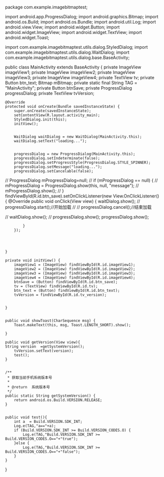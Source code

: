 package com.example.imagebitmaptest;

import android.app.ProgressDialog;
import android.graphics.Bitmap;
import android.os.Build;
import android.os.Bundle;
import android.util.Log;
import android.view.View;
import android.widget.Button;
import android.widget.ImageView;
import android.widget.TextView;
import android.widget.Toast;

import com.example.imagebitmaptest.utils.dialog.StyledDialog;
import com.example.imagebitmaptest.utils.dialog.WaitDialog;
import com.example.imagebitmaptest.utils.dialog.base.BaseActivity;

public class MainActivity extends BaseActivity {
    private ImageView imageView1;
    private ImageView imageView2;
    private ImageView imageView3;
    private ImageView imageView4;
    private TextView tv;
    private Button btn_text;
    Bitmap mBitmap;
    private static final String TAG = "MainActivity";
    private Button btnSave;
    private ProgressDialog progressDialog;
    private TextView tvVersion;

    @Override
    protected void onCreate(Bundle savedInstanceState) {
        super.onCreate(savedInstanceState);
        setContentView(R.layout.activity_main);
        StyledDialog.init(this);
        initView();


        WaitDialog waitDialog = new WaitDialog(MainActivity.this);
        waitDialog.setText("loading...");


        progressDialog = new ProgressDialog(MainActivity.this);
        progressDialog.setIndeterminate(false);
        progressDialog.setProgressStyle(ProgressDialog.STYLE_SPINNER);
        progressDialog.setMessage("loading...");
        progressDialog.setCancelable(false);

//        ProgressDialog mProgressDialog=null;
//        if (mProgressDialog == null) {
//            mProgressDialog = ProgressDialog.show(this, null, "message");
//            mProgressDialog.show();
//                    }
        findViewById(R.id.btn_save).setOnClickListener(new View.OnClickListener() {
            @Override
            public void onClick(View view) {
                waitDialog.show();
//                progressDialog.start();//开始加载
//                //     progressDialog.cancel();//结束加载

//                waitDialog.show();
//                progressDialog.show();
                progressDialog.show();


            }
        });




    }

    private void initView() {
        imageView1 = (ImageView) findViewById(R.id.imageView1);
        imageView2 = (ImageView) findViewById(R.id.imageView2);
        imageView3 = (ImageView) findViewById(R.id.imageView3);
        imageView4 = (ImageView) findViewById(R.id.imageView4);
        btnSave = (Button) findViewById(R.id.btn_save);
        tv = (TextView) findViewById(R.id.tv);
        btn_text = (Button) findViewById(R.id.btn_text);
        tvVersion = findViewById(R.id.tv_version);


    }


    public void showToast(CharSequence msg) {
        Toast.makeText(this, msg, Toast.LENGTH_SHORT).show();

    }

    public void getVersion(View view){
    String version  =getSystemVersion();
        tvVersion.setText(version);
        test();
    }


    /**
     * 获取当前手机系统版本号
     *
     * @return  系统版本号
     */
    public static String getSystemVersion() {
        return android.os.Build.VERSION.RELEASE;
    }


    public void test(){
        int a  = Build.VERSION.SDK_INT;
        Log.e(TAG,"a=="+a);
        if (Build.VERSION.SDK_INT >= Build.VERSION_CODES.O) {
            Log.e(TAG,"Build.VERSION.SDK_INT >= Build.VERSION_CODES.O=="+"true");
        }else {
            Log.e(TAG,"Build.VERSION.SDK_INT >= Build.VERSION_CODES.O=="+"false");
        }
    }


}